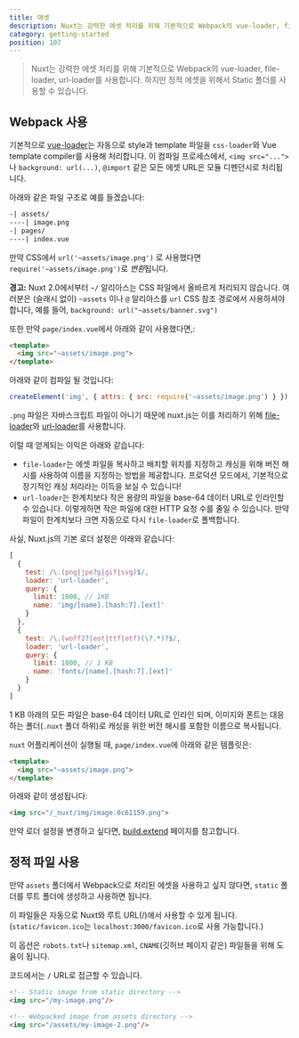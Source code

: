```yaml
---
title: 애셋
description: Nuxt는 강력한 에셋 처리를 위해 기본적으로 Webpack의 vue-loader, file-loader, url-loader를 사용합니다. 하지만 정적 에셋을 위해서 Static 폴더를 사용할 수 있습니다.
category: getting-started
position: 107
---
```


> Nuxt는 강력한 에셋 처리를 위해 기본적으로 Webpack의 vue-loader, file-loader, url-loader를 사용합니다. 하지만 정적 에셋을 위해서 Static 폴더를 사용할 수 있습니다.

## Webpack 사용

기본적으로 [vue-loader](http://vue-loader.vuejs.org/en/)는 자동으로 style과  template 파일을 `css-loader`와 Vue template compiler를 사용해 처리합니다. 이 컴파일 프로세스에서, `<img src="...">`나 `background: url(...)`, `@import` 같은 모든 에셋 URL은 모듈 디펜던시로 처리됩니다.

아래와 같은 파일 구조로 예를 들겠습니다:

```bash
-| assets/
----| image.png
-| pages/
----| index.vue
```

만약 CSS에서 `url('~assets/image.png')` 로 사용했다면 `require('~assets/image.png')`로 *변환*됩니다.

<div class="Alert Alert--orange">

**경고:** Nuxt 2.0에서부터 `~/` 알리아스는 CSS 파일에서 올바르게 처리되지 않습니다. 여러분은 (슬래시 없이) `~assets` 이나 `@` 알리아스를 `url` CSS 참조 경로에서 사용하셔야 합니다, 예를 들어, `background: url("~assets/banner.svg")`

</div>

또한 만약 `page/index.vue`에서 아래와 같이 사용했다면,:
```html
<template>
  <img src="~assets/image.png">
</template>
```

아래와 같이 컴파일 될 것입니다:

```js
createElement('img', { attrs: { src: require('~assets/image.png') } })
```

`.png` 파일은 자바스크립트 파일이 아니기 때문에 nuxt.js는 이를 처리하기 위해 [file-loader](https://github.com/webpack/file-loader)와 [url-loader](https://github.com/webpack/url-loader)를 사용합니다.

이럴 때 얻게되는 이익은 아래와 같습니다:

- `file-loader`는 에셋 파일을 복사하고 배치할 위치를 지정하고 캐싱을 위해 버전 해시를 사용하여 이름을 지정하는 방법을 제공합니다. 프로덕션 모드에서, 기본적으로 장기적인 캐싱 처리라는 이득을 보실 수 있습니다!
- `url-loader`는 한계치보다 작은 용량의 파일을 base-64 데이터 URL로 인라인할 수 있습니다. 이렇게하면 작은 파일에 대한 HTTP 요청 수를 줄일 수 있습니다. 만약 파일이 한계치보다 크면 자동으로 다시 `file-loader`로 폴백합니다.

사실, Nuxt.js의 기본 로더 설정은 아래와 같습니다:

```js
[
  {
    test: /\.(png|jpe?g|gif|svg)$/,
    loader: 'url-loader',
    query: {
      limit: 1000, // 1KB
      name: 'img/[name].[hash:7].[ext]'
    }
  },
  {
    test: /\.(woff2?|eot|ttf|otf)(\?.*)?$/,
    loader: 'url-loader',
    query: {
      limit: 1000, // 1 KB
      name: 'fonts/[name].[hash:7].[ext]'
    }
  }
]
```

1 KB 아래의 모든 파일은 base-64 데이터 URL로 인라인 되며, 이미지와 폰트는 대응하는 폴더(`.nuxt` 폴더 하위)로 캐싱을 위한 버전 해시를 포함한 이름으로 복사됩니다.

`nuxt` 어플리케이션이 실행될 때, `page/index.vue`에 아래와 같은 템플릿은:

```html
<template>
  <img src="~assets/image.png">
</template>
```

아래와 같이 생성됩니다:
```html
<img src="/_nuxt/img/image.0c61159.png">
```

만약 로더 설정을 변경하고 싶다면, [build.extend](/api/configuration-build#extend) 페이지를 참고합니다.

## 정적 파일 사용

만약 `assets` 폴더에서 Webpack으로 처리된 에셋을 사용하고 싶지 않다면, `static` 폴더를 루트 폴더에 생성하고 사용하면 됩니다.

이 파일들은 자동으로 Nuxt와 루트 URL(/)에서 사용할 수 있게 됩니다. (`static/favicon.ico`는 `localhost:3000/favicon.ico`로 사용 가능합니다.)

이 옵션은 `robots.txt`나 `sitemap.xml`, `CNAME`(깃허브 페이지 같은) 파일들을 위해 도움이 됩니다.

코드에서는 `/` URL로 접근할 수 있습니다.

```html
<!-- Static image from static directory -->
<img src="/my-image.png"/>

<!-- Webpacked image from assets directory -->
<img src="/assets/my-image-2.png"/>
```
